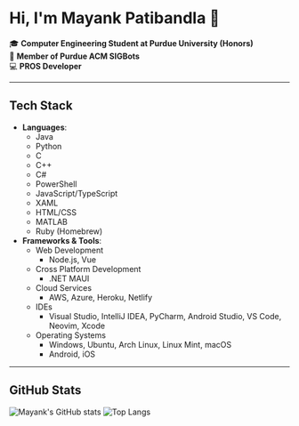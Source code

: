 # Hi, I'm Mayank Patibandla 👋

🎓 **Computer Engineering Student at Purdue University (Honors)**  
🤖 **Member of Purdue ACM SIGBots**  
💻 **PROS Developer**

---

## Tech Stack

- **Languages**:
  - Java
  - Python
  - C
  - C++
  - C#
  - PowerShell
  - JavaScript/TypeScript
  - XAML
  - HTML/CSS
  - MATLAB
  - Ruby (Homebrew)
- **Frameworks & Tools**:
  - Web Development
    - Node.js, Vue
  - Cross Platform Development
    - .NET MAUI
  - Cloud Services
    - AWS, Azure, Heroku, Netlify
  - IDEs
    - Visual Studio, IntelliJ IDEA, PyCharm, Android Studio, VS Code, Neovim, Xcode
  - Operating Systems
    - Windows, Ubuntu, Arch Linux, Linux Mint, macOS
    - Android, iOS

---

## GitHub Stats

![Mayank's GitHub stats](https://github-readme-stats.vercel.app/api?username=mayankpatibandla&show_icons=true&theme=dark&rank_icon=github)  ![Top Langs](https://github-readme-stats.vercel.app/api/top-langs/?username=mayankpatibandla&theme=dark&langs_count=20&layout=compact&size_weight=0.5&count_weight=0.5)
